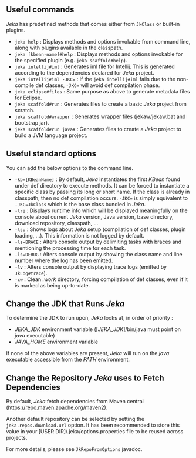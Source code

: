 ## Useful commands 

_Jeka_ has predefined methods that comes either from `JkClass` or built-in plugins. 

* `jeka help` : Displays methods and options invokable from command line, along with plugins available in the classpath.
* `jeka [kbean-name]#help` : Displays methods and options invokable for the specified plugin (e.g. `jeka scaffold#help`).
* `jeka intellij#iml` : Generates iml file for Intellij. This is generated according to the dependencies declared for _Jeka_ project.
* `jeka intellij#iml -JKC=` : If the `jeka intellij#iml` fails due to the non-compile def classes, `-JKC=` will avoid def compilation phase.
* `jeka eclipse#files` : Same purpose as above to generate metadata files for Eclipse.
* `jeka scaffold#run` : Generates files to create a basic _Jeka_ project from scratch.
* `jeka scaffold#wrapper` : Generates wrapper files (jekaw/jekaw.bat and bootstrap jar).
* `jeka scaffold#run java#` : Generates files to create a _Jeka_ project to build a JVM language project.

## Useful standard options

You can add the below options to the command line.

* `-kb=[KBeanName]` : By default, _Jeka_ instantiates the first _KBean_ found under def directory to execute methods. 
It can be forced to instantiate a specific class by passing its long or short name.
If the class is already in classpath, then no def compilation occurs. `-JKC=` is simply equivalent to `-JKC=JkClass` which is the base class bundled in _Jeka_.  
* `-lri` : Displays runtime info which will be displayed meaningfully on the console about current _Jeka_ version, Java version, base directory, download repository, classpath, ...
* `-lsu` : Shows logs about _Jeka_ setup (compilation of def classes, plugin loading, ...). This information is not logged by default.
* `-ls=BRACE` : Alters console output by delimiting tasks with braces and mentioning the processing time for each task.
* `-ls=DEBUG` : Alters console output by showing the class name and line number where the log has been emitted.
* `-lv` : Alters console output by displaying trace logs (emitted by `JkLog#trace`).
* `-cw` : Clean _.work_ directory, forcing compilation of def classes, even if it is marked as being up-to-date.

## Change the JDK that Runs _Jeka_

To determine the JDK to run upon, _Jeka_ looks at, in order of priority :

* _JEKA_JDK_ environment variable ([_JEKA_JDK_]/bin/java must point on _java_ executable)
* _JAVA_HOME_ environment variable 

If none of the above variables are present, _Jeka_ will run on the _java_ executable accessible from the _PATH_ environment.

## Change the Repository _Jeka_ uses to Fetch Dependencies 

By default, _Jeka_ fetch dependencies from Maven central (https://repo.maven.apache.org/maven2).

Another default repository can be selected by setting the `jeka.repos.download.url` option. 
It has been recommended to store this value in your [USER DIR]/.jeka/options.properties file to be reused across projects.

For more details, please see `JkRepoFromOptions` javadoc.
